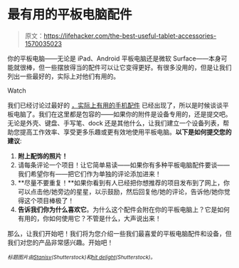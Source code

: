 # 最有用的平板电脑配件

> 原文：<https://lifehacker.com/the-best-useful-tablet-accessories-1570035023>

你的平板电脑——无论是 iPad、Android 平板电脑还是微软 Surface——本身可能就很棒，但一些摆放得当的配件可以让它变得更好。有很多没用的，但是让我们列出一些最好的，实际上对他们有用的。

Watch

我们已经讨论过最好的 [，实际上有用的手机配件](http://lifehacker.com/the-best-actually-useful-phone-accessories-1563484903) 已经出现了，所以是时候谈谈平板电脑了。我们在这里都是包容的——如果你的附件是设备专用的，还是提交吧。无论是外壳、键盘、手写笔、dock 还是其他什么，让我们建立一个设备列表，帮助您提高工作效率、享受更多乐趣或更有效地使用平板电脑。**以下是如何提交您的建议**:

1.  **附上配饰的照片！**
2.  请每条评论一个项目！让它简单易读——如果你有多种平板电脑配件要谈——我们希望你有——把它们作为单独的评论添加进来！
3.  **尽量不要重复！**如果你看到有人已经把你想推荐的项目发布到了网上，你可以点击他/她旁边的星星，以示鼓励，然后回复他/她的评论，告诉他/她你觉得这个项目棒极了！
4.  **告诉我们你为什么喜欢它**。为什么这个配件会附在你的平板电脑上？它是如何有用的，你如何使用它？不管是什么，大声说出来！

那么，让我们开始吧！我们将为您介绍一些我们最喜爱的平板电脑配件和设备，但我们对您的产品非常感兴趣。开始吧！

*<small>标题图片由</small>*[*<small>Stanisv</small>*](http://www.shutterstock.com/pic.mhtml?id=107228282&src=id)*<small>(Shutterstock)和</small>*[*<small>hit delight</small>*](http://www.shutterstock.com/pic.mhtml?id=76731181&src=id)*<small>(Shutterstock)。</small>*